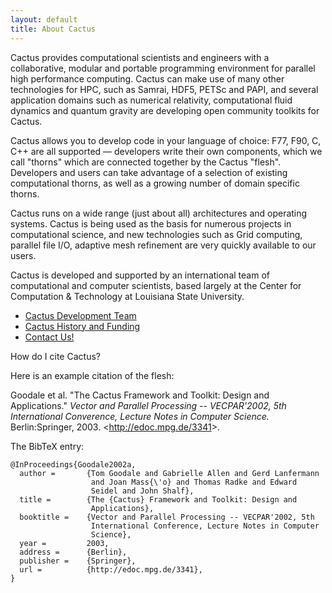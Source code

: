 ```yaml
---
layout: default
title: About Cactus
---
```

Cactus provides computational scientists and engineers with a
collaborative, modular and portable programming environment for parallel
high performance computing. Cactus can make use of many other
technologies for HPC, such as Samrai, HDF5, PETSc and PAPI, and several
application domains such as numerical relativity, computational fluid
dynamics and quantum gravity are developing open community toolkits for
Cactus.

Cactus allows you to develop code in your language of choice: F77, F90,
C, C++ are all supported — developers write their own components, which
we call "thorns" which are connected together by the Cactus "flesh".
Developers and users can take advantage of a selection of existing
computational thorns, as well as a growing number of domain specific
thorns.

Cactus runs on a wide range (just about all) architectures and operating
systems. Cactus is being used as the basis for numerous projects in
computational science, and new technologies such as Grid computing,
parallel file I/O, adaptive mesh refinement are very quickly available
to our users.

Cactus is developed and supported by an international team of
computational and computer scientists, based largely at the Center for
Computation & Technology at Louisiana State University.

-   [Cactus Development Team](team/)
-   [Cactus History and Funding](history)
-   [Contact Us!](contact)

  
How do I cite Cactus?

Here is an example citation of the flesh:

Goodale et al. "The Cactus Framework and Toolkit: Design and
Applications." *Vector and Parallel Processing -- VECPAR'2002, 5th
International Converence, Lecture Notes in Computer Science.*
Berlin:Springer, 2003. &lt;http://edoc.mpg.de/3341&gt;.

The BibTeX entry:

    @InProceedings{Goodale2002a,
      author =       {Tom Goodale and Gabrielle Allen and Gerd Lanfermann
                      and Joan Mass{\'o} and Thomas Radke and Edward
                      Seidel and John Shalf},
      title =        {The {Cactus} Framework and Toolkit: Design and
                      Applications},
      booktitle =    {Vector and Parallel Processing -- VECPAR'2002, 5th
                      International Conference, Lecture Notes in Computer
                      Science},
      year =         2003,
      address =      {Berlin},
      publisher =    {Springer},
      url =          {http://edoc.mpg.de/3341},
    }
